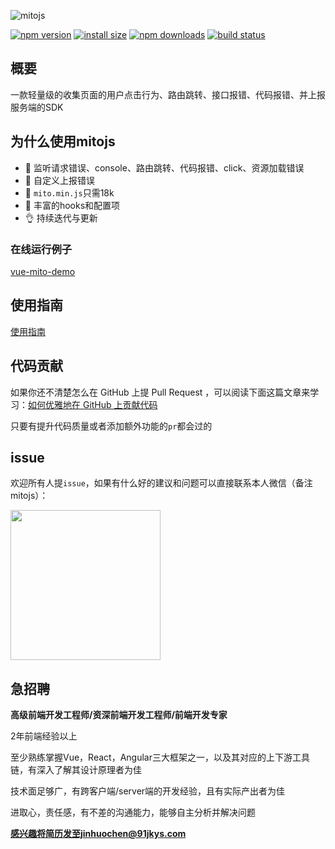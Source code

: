 ![mitojs](https://i.loli.net/2020/08/21/87uCfjsrWwhA5YL.jpg)

[![npm version](https://img.shields.io/npm/v/@zyf2e/mitojs.svg?style=flat-square)](https://www.npmjs.org/package/@zyf2e/mitojs)
[![install size](https://packagephobia.now.sh/badge?p=@zyf2e/mitojs)](https://packagephobia.now.sh/result?p=@zyf2e/mitojs)
[![npm downloads](https://img.shields.io/npm/dm/@zyf2e/mitojs.svg?style=flat-square)](http://npm-stat.com/charts.html?package=@zyf2e/mitojs)
[![build status](https://img.shields.io/travis/clouDr-f2e/mitojs/master.svg?style=flat-square)](https://travis-ci.com/github/clouDr-f2e/mitojs)
<!-- [![CDNJS](https://img.shields.io/cdnjs/v/@zyf2e/mitojs.svg?style=flat-square)](https://cdn.jsdelivr.net/npm/@zyf2e/mitojs/dist/mito.min.js) -->

<!-- [![code coverage](https://img.shields.io/coveralls/mzabriskie/axios.svg?style=flat-square)](https://coveralls.io/r/mzabriskie/axios) -->




## 概要

一款轻量级的收集页面的用户点击行为、路由跳转、接口报错、代码报错、并上报服务端的SDK



## 为什么使用mitojs
* 🔨 监听请求错误、console、路由跳转、代码报错、click、资源加载错误
* 🏅 自定义上报错误
* 🤙 `mito.min.js`只需18k
* 🚀 丰富的hooks和配置项
* 👌 持续迭代与更新




### 在线运行例子
[vue-mito-demo](https://static.91jkys.com/web/mito-vue-demo/#/demo/one)



## 使用指南

[使用指南](https://github.com/clouDr-f2e/mitojs/blob/master/docs/guide.md)

## 代码贡献

如果你还不清楚怎么在 GitHub 上提 Pull Request ，可以阅读下面这篇文章来学习：[如何优雅地在 GitHub 上贡献代码](https://segmentfault.com/a/1190000000736629)



只要有提升代码质量或者添加额外功能的`pr`都会过的


## issue

欢迎所有人提`issue`，如果有什么好的建议和问题可以直接联系本人微信（备注mitojs）：

<img src="https://i.loli.net/2020/08/19/prtQbEcF7yu1MfZ.jpg" width="240px" />

## 急招聘
**高级前端开发工程师/资深前端开发工程师/前端开发专家**

2年前端经验以上

至少熟练掌握Vue，React，Angular三大框架之一，以及其对应的上下游工具链，有深入了解其设计原理者为佳

技术面足够广，有跨客户端/server端的开发经验，且有实际产出者为佳

进取心，责任感，有不差的沟通能力，能够自主分析并解决问题

**感兴趣将简历发至jinhuochen@91jkys.com**
